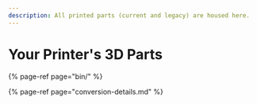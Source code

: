 ```yaml
---
description: All printed parts (current and legacy) are housed here.
---
```


# Your Printer's 3D Parts

{% page-ref page="bin/" %}

{% page-ref page="conversion-details.md" %}

